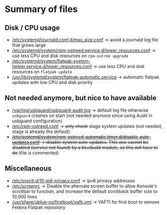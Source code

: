 # Summary of files
## Disk / CPU usage
- [/etc/systemd/journald.conf.d/max_size.conf](root/etc/systemd/journald.conf.d/max_size.conf) -> avoid a journald log file that grows large
- [/etc/systemd/system/rpm-ostreed.service.d/lower_resources.conf](root/etc/systemd/system/rpm-ostreed.service.d/lower_resources.conf) -> use less CPU and disk resources on `rpm-ostree upgrade`
- [/etc/systemd/system/flatpak-system-helper.service.d/lower_resources.conf](root/etc/systemd/system/flatpak-system-helper.service.d/lower_resources.conf) -> use less CPU and disk resources on `flatpak update`
- [/usr/lib/systemd/system/flatpak-automatic.service](systemd/system/flatpak-automatic.service) -> automatic flatpak updates with low CPU and disk priority
## Not needed anymore, but nice to have available
- [/var/log/usbguard/usbguard-audit.log](root/var/log/usbguard/usbguard-audit.log) -> default log file otherwise `usbguard` crashes on start (not needed anymore since using Audit in usbguard configuration)
- [/etc/rpm-ostreed.conf](root/etc/rpm-ostreed.conf) -> ~~only check~~ stage system updates (not needed, stage is already the default)
- ~~[/etc/systemd/system/rpm-ostreed-automatic.timer.d/disable-auto-updates.conf](root/etc/systemd/system/rpm-ostreed-automatic.timer.d/disable-auto-updates.conf) -> disable system auto-updates. This one cannot be disabled (service not found) by a bluebuild module, so this will have to do~~ (file is commented)
## Miscellaneous
- [/etc/sysctl.d/10-ip6-privacy.conf](root/etc/sysctl.d/10-ip6-privacy.conf) -> ipv6 privacy addresses
- [/etc/screenrc](root/etc/screenrc) -> Disable the alternate screen buffer to allow Konsole's scrollbar to function, and increase the default scrollback buffer size to 10,000 lines
- [/usr/share/ublue-os/firstboot/yafti.yml](root/usr/share/ublue-os/firstboot/yafti.yml) -> YAFTI for first boot to remove Fedora Flatpak repository
